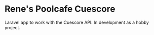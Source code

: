 # Rene's Poolcafe Cuescore
Laravel app to work with the Cuescore API. 
In development as a hobby project. 
